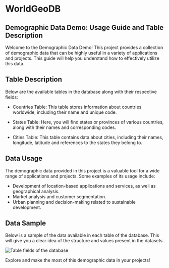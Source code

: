 # WorldGeoDB

## Demographic Data Demo: Usage Guide and Table Description
Welcome to the Demographic Data Demo! This project provides a collection of demographic data that can be highly useful in a variety of applications and projects. This guide will help you understand how to effectively utilize this data.

## Table Description
Below are the available tables in the database along with their respective fields:

- Countries Table: This table stores information about countries worldwide, including their name and unique code.

- States Table: Here, you will find states or provinces of various countries, along with their names and corresponding codes.

- Cities Table: This table contains data about cities, including their names, longitude, latitude and references to the states they belong to.

## Data Usage
The demographic data provided in this project is a valuable tool for a wide range of applications and projects. Some examples of its usage include:

- Development of location-based applications and services, as well as geographical analysis.
- Market analysis and customer segmentation.
- Urban planning and decision-making related to sustainable development.

## Data Sample
Below is a sample of the data available in each table of the database. This will give you a clear idea of the structure and values present in the datasets.

![Table fields of the database](https://drive.google.com/file/d/1C81riprWkDqbTbtxAdb225Vg_4nyevbT/view?usp=drive_link)

Explore and make the most of this demographic data in your projects!

